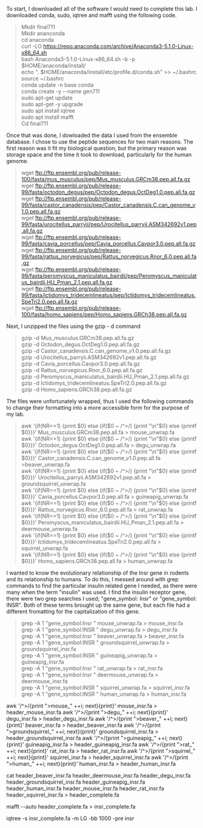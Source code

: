 To start, I downloaded all of the software I would need to complete this lab. I downloaded conda, sudo, iqtree and mafft using the following code.
> Mkdir final711  
> Mkdir ananconda  
> cd anaconda  
> curl -LO https://repo.anaconda.com/archive/Anaconda3-5.1.0-Linux-x86_64.sh   
> bash Anaconda3-5.1.0-Linux-x86_64.sh -b -p $HOME/anaconda/install/  
> echo ". $HOME/anaconda/install/etc/profile.d/conda.sh" >> ~/.bashrc  
> source ~/.bashrc  
> conda update -n base conda   
> conda create -y --name gen711  
> sudo apt-get update  
> sudo apt-get -y upgrade  
> sudo apt install iqtree  
> sudo apt install mafft  
> Cd final711  

Once that was done, I dowloaded the data I used from the ensemble database. I chose to use the peptide sequences for two main reasons. The first reason was it fit my biological question, but the primary reason was storage space and the time it took to download, particularly for the human genome. 
> wget ftp://ftp.ensembl.org/pub/release-100/fasta/mus_musculus/pep/Mus_musculus.GRCm38.pep.all.fa.gz  
> wget ftp://ftp.ensembl.org/pub/release-99/fasta/octodon_degus/pep/Octodon_degus.OctDeg1.0.pep.all.fa.gz  
> wget ftp://ftp.ensembl.org/pub/release-99/fasta/castor_canadensis/pep/Castor_canadensis.C.can_genome_v1.0.pep.all.fa.gz  
> wget ftp://ftp.ensembl.org/pub/release-99/fasta/urocitellus_parryii/pep/Urocitellus_parryii.ASM342692v1.pep.all.fa.gz  
> wget ftp://ftp.ensembl.org/pub/release-99/fasta/cavia_porcellus/pep/Cavia_porcellus.Cavpor3.0.pep.all.fa.gz  
> wget ftp://ftp.ensembl.org/pub/release-99/fasta/rattus_norvegicus/pep/Rattus_norvegicus.Rnor_6.0.pep.all.fa.gz  
> wget ftp://ftp.ensembl.org/pub/release-99/fasta/peromyscus_maniculatus_bairdii/pep/Peromyscus_maniculatus_bairdii.HU_Pman_2.1.pep.all.fa.gz  
> wget ftp://ftp.ensembl.org/pub/release-99/fasta/ictidomys_tridecemlineatus/pep/Ictidomys_tridecemlineatus.SpeTri2.0.pep.all.fa.gz  
> wget ftp://ftp.ensembl.org/pub/release-100/fasta/homo_sapiens/pep/Homo_sapiens.GRCh38.pep.all.fa.gz  
 
 Next, I unzipped the files using the gzip - d command
> gzip -d Mus_musculus.GRCm38.pep.all.fa.gz  
> gzip -d Octodon_degus.OctDeg1.0.pep.all.fa.gz  
> gzip -d Castor_canadensis.C.can_genome_v1.0.pep.all.fa.gz  
> gzip -d Urocitellus_parryii.ASM342692v1.pep.all.fa.gz  
> gzip -d Cavia_porcellus.Cavpor3.0.pep.all.fa.gz  
> gzip -d Rattus_norvegicus.Rnor_6.0.pep.all.fa.gz  
> gzip -d Peromyscus_maniculatus_bairdii.HU_Pman_2.1.pep.all.fa.gz  
> gzip -d Ictidomys_tridecemlineatus.SpeTri2.0.pep.all.fa.gz  
> gzip -d Homo_sapiens.GRCh38.pep.all.fa.gz  
 
 The files were unfortunately wrapped, thus I used the following commands to change their formatting into a more accessible form for the purpose of my lab.
> awk '{if(NR==1) {print $0} else {if($0 ~ /^>/) {print "\n"$0} else {printf $0}}}' Mus_musculus.GRCm38.pep.all.fa > mouse_unwrap.fa  
> awk '{if(NR==1) {print $0} else {if($0 ~ /^>/) {print "\n"$0} else {printf $0}}}' Octodon_degus.OctDeg1.0.pep.all.fa > degu_unwrap.fa  
> awk '{if(NR==1) {print $0} else {if($0 ~ /^>/) {print "\n"$0} else {printf $0}}}' Castor_canadensis.C.can_genome_v1.0.pep.all.fa >beaver_unwrap.fa  
> awk '{if(NR==1) {print $0} else {if($0 ~ /^>/) {print "\n"$0} else {printf $0}}}' Urocitellus_parryii.ASM342692v1.pep.all.fa > groundsquirrel_unwrap.fa  
> awk '{if(NR==1) {print $0} else {if($0 ~ /^>/) {print "\n"$0} else {printf $0}}}' Cavia_porcellus.Cavpor3.0.pep.all.fa > guineapig_unwrap.fa  
> awk '{if(NR==1) {print $0} else {if($0 ~ /^>/) {print "\n"$0} else {printf $0}}}' Rattus_norvegicus.Rnor_6.0.pep.all.fa > rat_unwrap.fa  
> awk '{if(NR==1) {print $0} else {if($0 ~ /^>/) {print "\n"$0} else {printf $0}}}' Peromyscus_maniculatus_bairdii.HU_Pman_2.1.pep.all.fa > deermouse_unwrap.fa  
> awk '{if(NR==1) {print $0} else {if($0 ~ /^>/) {print "\n"$0} else {printf $0}}}' Ictidomys_tridecemlineatus.SpeTri2.0.pep.all.fa > squirrel_unwrap.fa  
> awk '{if(NR==1) {print $0} else {if($0 ~ /^>/) {print "\n"$0} else {printf $0}}}' Homo_sapiens.GRCh38.pep.all.fa > human_unwrap.fa  
 
I wanted to know the evolutionary relationship of the Insr gene in rodents and its relationship to humans. To do this, I messed around with grep commands to find the particular insulin related gene I needed, as there were many when the term "insulin" was used. I find the insulin receptor gene, there were two grep searches I used; "gene_symbol: Insr" or "gene_symbol: INSR". Both of these terms brought up the same gene, but each file had a different fromatting for the capitalization of this gene.
> grep -A 1 "gene_symbol:Insr " mouse_unwrap.fa > mouse_insr.fa  
> grep -A 1 "gene_symbol:INSR " degu_unwrap.fa > degu_insr.fa  
> grep -A 1 "gene_symbol:Insr " beaver_unwrap.fa > beaver_insr.fa  
> grep -A 1 "gene_symbol:INSR " groundsquirrel_unwrap.fa > groundsquirrel_insr.fa  
> grep -A 1 "gene_symbol:INSR " guineapig_unwrap.fa > guineapig_insr.fa  
> grep -A 1 "gene_symbol:Insr " rat_unwrap.fa > rat_insr.fa  
> grep -A 1 "gene_symbol:Insr " deermouse_unwrap.fa > deermouse_insr.fa  
> grep -A 1 "gene_symbol:INSR " squirrel_unwrap.fa > squirrel_insr.fa  
> grep -A 1 "gene_symbol:INSR " human_unwrap.fa > human_insr.fa  
 
 
awk '/^>/{print ">mouse_" ++i; next}{print}' mouse_insr.fa > header_mouse_insr.fa
awk '/^>/{print ">degu_" ++i; next}{print}' degu_insr.fa > header_degu_insr.fa
awk '/^>/{print ">beaver_" ++i; next}{print}' beaver_insr.fa > header_beaver_insr.fa
awk '/^>/{print ">groundsquirrel_" ++i; next}{print}' groundsquirrel_insr.fa > header_groundsquirrel_insr.fa
awk '/^>/{print ">guineapig_" ++i; next}{print}' guineapig_insr.fa > header_guineapig_insr.fa
awk '/^>/{print ">rat_" ++i; next}{print}' rat_insr.fa > header_rat_insr.fa
awk '/^>/{print ">squirrel_" ++i; next}{print}' squirrel_insr.fa > header_squirrel_insr.fa
awk '/^>/{print ">human_" ++i; next}{print}' human_insr.fa > header_human_insr.fa
 
cat header_beaver_insr.fa header_deermouse_insr.fa header_degu_insr.fa header_groundsquirrel_insr.fa header_guineapig_insr.fa header_human_insr.fa header_mouse_insr.fa header_rat_insr.fa header_squirrel_insr.fa > header_complete.fa
 
mafft --auto header_complete.fa > insr_complete.fa
 
iqtree -s insr_complete.fa -m LG -bb 1000 -pre insr


